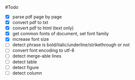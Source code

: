 #Todo

- [x] parse pdf page by page
- [x] convert pdf to txt
- [x] convert pdf to html (text only)
- [x] get common fonts of document, set font family
- [x] increase font size
- [ ] detect phrase is bold/italic/underline/strikethrough or not
- [ ] convert font encoding to utf-8
- [ ] detect merge-able lines
- [ ] detect table
- [ ] detect figure
- [ ] detect column